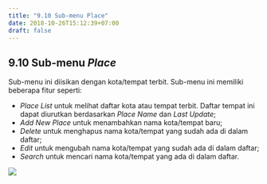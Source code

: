 ```yaml
---
title: "9.10 Sub-menu Place"
date: 2018-10-26T15:12:39+07:00
draft: false
---
```


## 9.10 Sub-menu _Place_

Sub-menu ini diisikan dengan kota/tempat terbit. Sub-menu ini memiliki beberapa fitur seperti:

* _Place List_ untuk melihat daftar kota atau tempat terbit. Daftar tempat ini dapat diurutkan berdasarkan _Place Name_ dan _Last Update_;
* _Add New Place_ untuk menambahkan nama kota/tempat baru;
* _Delete_ untuk menghapus nama kota/tempat yang sudah ada di dalam daftar;
* _Edit_ untuk mengubah nama kota/tempat yang sudah ada di dalam daftar;
* _Search_ untuk mencari nama kota/tempat yang ada di dalam daftar.

![](/assets/11.11_Tampilan_Menu_Place.png)